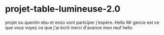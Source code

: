 # projet-table-lumineuse-2.0
projet ou quentin ebu et enzo vont partciper j'espère.
           Hello Mr gence est ce que vous voyez ce que j'ai écrit merci d'avance mon reuf
hello
